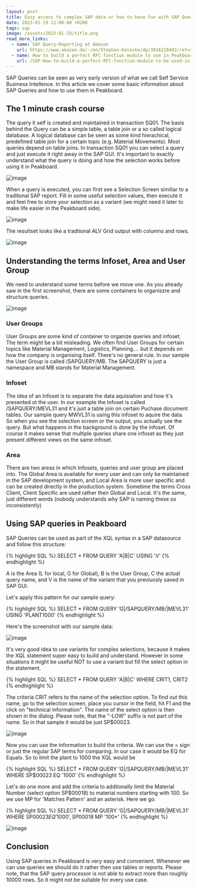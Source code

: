 ```yaml
---
layout: post
title: Easy access to complex SAP data or how to have fun with SAP Queries
date: 2023-01-19 12:00:00 +0200
tags: sap
image: /assets/2023-01-19/title.png
read_more_links:
  - name: SAP Query-Reporting at Amazon
    url: https://www.amazon.de/-/en/Stephan-Kaleske/dp/3836218402/ref=sr_1_1?crid=3EUFYNIDSOIH3&keywords=sap+query+reporting&qid=1690095229&sprefix=sap+query+reportin%2Caps%2C88&sr=8-1
  - name: How to build a perfect RFC function module to use in Peakboard
    url: /SAP-How-to-build-a-perfect-RFC-function-module-to-be-used-in-Peakboard.html
---
```

SAP Queries can be seen as very early version of what we call Self Service Business Intellence. In this article we cover some basic information about SAP Queries and how to use them in Peakboard.

## The 1 minute crash course

The query it self is created and maintained in transaction SQ01. The basis behind the Query can be a simple table, a table join or a so called logical database. A logical database can be seen as some kind hierachical, predefined table join for a certain topic (e.g. Material Movements). Most queries depend on table joins. In transaction SQ01 you can select a query and just execute it right away in the SAP GUI. It's important to exactly understand what the query is doing and how the selection works before using it in Peakboard.

![image](/assets/2023-01-19/010.png)

When a query is executed, you can first see a Selection Screen similiar to a traditonal SAP report. Fill in some useful selection values, then execute it and feel free to store your selection as a variant (we might need it later to make life easier in the Peakboard side).

![image](/assets/2023-01-19/020.png)

The resultset looks like a tradtional ALV Grid output with columns and rows.

![image](/assets/2023-01-19/030.png)

## Understanding the terms Infoset, Area and User Group

We need to understand some terms before we move one. As you already saw in the first screenshot, there are some containers to organiszre and structure queries.

![image](/assets/2023-01-19/040.png)

### User Groups

User Groups are some kind of container to organize queries and infoset. The term might be a bit misleading. We often find User Groups for certain topics like Material Management, Logistics, Planning.... but it depends on how the company is organising itself. There's no general rule. In our sample the User Group is called /SAPQUERY/MB. The SAPQUERY is just a namespace and MB stands for Material Management.

### Infoset

The idea of an Infoset is to separate the data aquisiation and how it's presented ot the user. In our example the Infoset is called /SAPQUERY/MEVL31 and it's just a table join on certain Puchase document tables. Our sample query MWVL31 is using this infoset to aquire the data. So when you see the sslection screen or the output, you actually see the query. But what happens in the background is done by the infoset. Of course it makes sense that multiple queries share one infoset as they just present different views on the same infoset.

### Area

There are two areas in which Infosets, queries and user group are placed into. The Global Area is available for every user and can only be maintained in the SAP development system, and Local Area is more user specific and can be created directly in the production system.
Sometime the terms Cross Client, Client Specific are used rather then Global and Local. It's the same, just different words (nobody understands why SAP is naming these so inconsistently)

## Using SAP queries in Peakboard

SAP Queries can be used as part of the XQL syntax in a SAP datasource and follow this structure:

{% highlight SQL %}
SELECT * FROM QUERY 'A|B|C' USING 'V'
{% endhighlight %}

A is the Area (L for local, G for Global), B is the User Group, C the actual query name, and V is the name of the variant that you previuosly saved in SAP GUI.

Let's apply this pattern for our sample query:

{% highlight SQL %}
SELECT * FROM QUERY 'G|/SAPQUERY/MB/|MEVL31' 
USING 'PLANT1000'
{% endhighlight %}

Here's the screenshot with our sample data:

![image](/assets/2023-01-19/050.png)

It's very good idea to use variants for complex selections, because it makes the XQL statement super easy to build and understand. However in some situations it might be useful NOT to use a variant but fill the select option in the statement.

{% highlight SQL %}
SELECT * FROM QUERY 'A|B|C' WHERE CRIT1, CRIT2
{% endhighlight %}

The criteria CRIT refers to the name of the selection option. To find out this name, go to the selection screen, place you cursor in the field, hit F1 and the click on "technical information". The name of the select option is then shown in the dialog. Please note, that the "-LOW" suffix is not part of the name. So in that sample it would be just SP$00023.

![image](/assets/2023-01-19/060.png)

Now you can use the information to build the criteria. We can use the = sign or just the regular SAP terms for comparing. In our case it would be EQ for Equals. So to limit the plant to 1000 the XQL would be

{% highlight SQL %}
SELECT * FROM QUERY 'G|/SAPQUERY/MB/|MEVL31'
   WHERE
SP$00023 EQ '1000'
{% endhighlight %}

Let's do one more and add the criteria to addtionally limit the Material Number (select option SP$00018) to material numbers starting with 100. So we use MP for 'Matches Pattern' and an asterisk. Here we go:

{% highlight SQL %}
SELECT * FROM QUERY 'G|/SAPQUERY/MB/|MEVL31'
   WHERE
SP$00023 EQ '1000',
SP$00018 MP '100*'
{% endhighlight %}

![image](/assets/2023-01-19/070.png)

## Conclusion

Using SAP queries in Peakboard is very easy and convenient. Whenever we can use queries we should do it rather then use tables or reports. Please note, that the SAP query processor is not able to extract more than roughly 10000 rows. So it might not be suitable for every use case.




